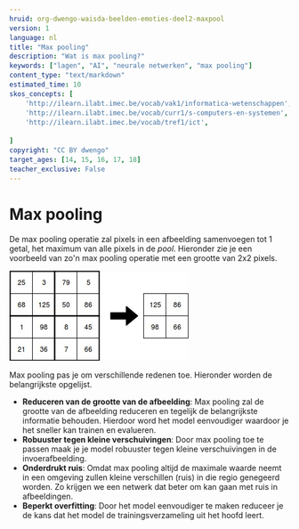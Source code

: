 ```yaml
---
hruid: org-dwengo-waisda-beelden-emoties-deel2-maxpool
version: 1
language: nl
title: "Max pooling"
description: "Wat is max pooling?"
keywords: ["lagen", "AI", "neurale netwerken", "max pooling"]
content_type: "text/markdown"
estimated_time: 10
skos_concepts: [
    'http://ilearn.ilabt.imec.be/vocab/vak1/informatica-wetenschappen', 
    'http://ilearn.ilabt.imec.be/vocab/curr1/s-computers-en-systemen',
    'http://ilearn.ilabt.imec.be/vocab/tref1/ict',

]
copyright: "CC BY dwengo"
target_ages: [14, 15, 16, 17, 18]
teacher_exclusive: False
---
```


# Max pooling

De max pooling operatie zal pixels in een afbeelding samenvoegen tot 1 getal, het maximum van alle pixels in de *pool*. Hieronder zie je een voorbeeld van zo'n max pooling operatie met een grootte van 2x2 pixels.

!["Voorbeeld van max pooling"](img/maxpooling.jpg)

Max pooling pas je om verschillende redenen toe. Hieronder worden de belangrijkste opgelijst.

- **Reduceren van de grootte van de afbeelding**: Max pooling zal de grootte van de afbeelding reduceren en tegelijk de belangrijkste informatie behouden. Hierdoor word het model eenvoudiger waardoor je het sneller kan trainen en evalueren.
- **Robuuster tegen kleine verschuivingen**: Door max pooling toe te passen maak je je model robuuster tegen kleine verschuivingen in de invoerafbeelding. 
- **Onderdrukt ruis**: Omdat max pooling altijd de maximale waarde neemt in een omgeving zullen kleine verschillen (ruis) in die regio genegeerd worden. Zo krijgen we een netwerk dat beter om kan gaan met ruis in afbeeldingen.
- **Beperkt overfitting**: Door het model eenvoudiger te maken reduceer je de kans dat het model de trainingsverzameling uit het hoofd leert. 




